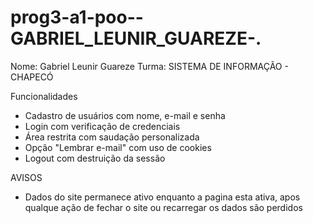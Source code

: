 # prog3-a1-poo--GABRIEL_LEUNIR_GUAREZE-.
Nome: Gabriel Leunir Guareze
Turma: SISTEMA DE INFORMAÇÃO - CHAPECÓ


Funcionalidades
- Cadastro de usuários com nome, e-mail e senha
- Login com verificação de credenciais
- Área restrita com saudação personalizada
- Opção "Lembrar e-mail" com uso de cookies
- Logout com destruição da sessão

AVISOS

- Dados do site permanece ativo enquanto a pagina esta ativa, apos qualque ação de fechar o site ou recarregar os dados são perdidos 
